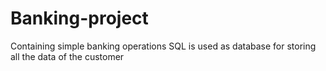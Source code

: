 # Banking-project
Containing simple banking operations 
SQL is used as database for storing all the data of the customer
